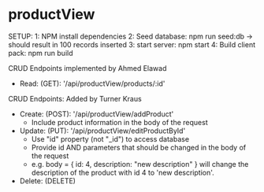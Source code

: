 # productView
SETUP:
1: NPM install dependencies
2: Seed database: npm run seed:db -> should result in 100 records inserted
3: start server: npm start
4: Build client pack: npm run build

CRUD Endpoints implemented by Ahmed Elawad
- Read: (GET): '/api/productView/products/:id'

CRUD Endpoints: Added by Turner Kraus
- Create: (POST): '/api/productView/addProduct'
  - Include product information in the body of the request
- Update: (PUT): '/api/productView/editProductById'
  - Use "id" property (not "_id") to access database
  - Provide id AND parameters that should be changed in the body of the request
  - e.g. body = { id: 4, description: "new description" } will change the description of the product with id 4 to 'new description'.
- Delete: (DELETE)
